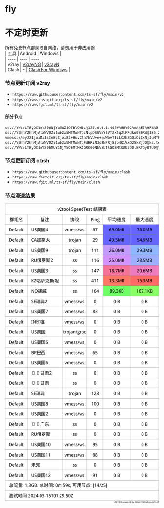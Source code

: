 # fly
# 不定时更新
所有免费节点都爬取自网络，请勿用于非法用途  
|  工具  | Android  | Windows  |  
|  ----  | ----   | ----  |  
| v2ray  | [v2rayNG](https://github.com/2dust/v2rayNG/releases) | [v2rayN](https://github.com/2dust/v2rayN/releases) |  
| Clash  | - | [Clash For Windows](https://github.com/2dust/clashN/releases) | 
  
### 节点更新订阅  v2ray
- `https://raw.githubusercontent.com/ts-sf/fly/main/v2`  
- `https://raw.fastgit.org/ts-sf/fly/main/v2`  
- `https://raw.fgit.ml/ts-sf/fly/main/v2`  
#### 部分节点  
``` 
ss://YWVzLTEyOC1nY206NjYwMWZiOTBlOWIz@127.0.0.1:443#%E6%9C%AA%E7%9F%A5
ss://Y2hhY2hhMjAtaWV0Zi1wb2x5MTMwNTozNlpDSGVhYlVTZktqZlFFdko0SERW@185.242.86.156:54170#%F0%9F%87%B7%F0%9F%87%BARU%E4%BF%84%E7%BD%97%E6%96%AF
vmess://eyJ2IjoiMiIsInBzIjoi8J+HuvCfh7hVU+e+juWbvTIiLCJhZGQiOiIxNjIuMTU5LjEzMC4yMDgiLCJwb3J0IjoiODA4MCIsImlkIjoiNTUwMjFhN2MtYmQ2Yy00MThlLWJlOTUtY2VhYzhiYTI3YjQ1IiwiYWlkIjoiMCIsInNjeSI6ImF1dG8iLCJuZXQiOiJ3cyIsInR5cGUiOiJub25lIiwiaG9zdCI6IndpZGVzY3JlZW4taW5zdHJ1Y3Rpb24tYnJlYWtkb3duLXBvc3RhZ2UudHJ5Y2xvdWRmbGFyZS5jb20iLCJwYXRoIjoiNTUwMjFhN2MtYmQ2Yy00MThlLWJlOTUtY2VhYzhiYTI3YjQ1LXZtIiwidGxzIjoiIiwic25pIjoiIiwidGVzdF9uYW1lIjoiVVPnvo7lm70yIn0=
ss://Y2hhY2hhMjAtaWV0Zi1wb2x5MTMwNTpFdERiN3dBNFRjS2o4Q1VxQ25kZjdD@kz.telegavpn.com:35152#%F0%9F%87%B0%F0%9F%87%BFKZ%E5%93%88%E8%90%A8%E5%85%8B%E6%96%AF%E5%9D%A6%201.1MB%2Fs
ss://YWVzLTEyOC1nY206MUY1NjY5OEMtMkJGRC00NkVELTlGOEMtQUU3ODlERTQyOTU0@taiwan.569883.xyz:10028#%F0%9F%87%A8%F0%9F%87%B3%E7%94%98%E8%82%83
```
### 节点更新订阅  clash
- `https://raw.githubusercontent.com/ts-sf/fly/main/clash`  
- `https://raw.fastgit.org/ts-sf/fly/main/clash`  
- `https://raw.fgit.ml/ts-sf/fly/main/clash`  

### 节点测速结果
![image](traffic.png)
